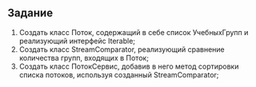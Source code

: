 ## Задание
1. Создать класс Поток, содержащий в себе список УчебныхГрупп и реализующий интерфейс Iterable;
2. Создать класс StreamComparator, реализующий сравнение количества групп, входящих в Поток;
3. Создать класс ПотокСервис, добавив в него метод сортировки списка потоков, используя созданный StreamComparator;
